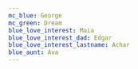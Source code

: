 ```yaml
---
mc_blue: George
mc_green: Dream
blue_love_interest: Maia
blue_love_interest_dad: Edgar
blue_love_interest_lastname: Achar
blue_aunt: Ava
---
```


